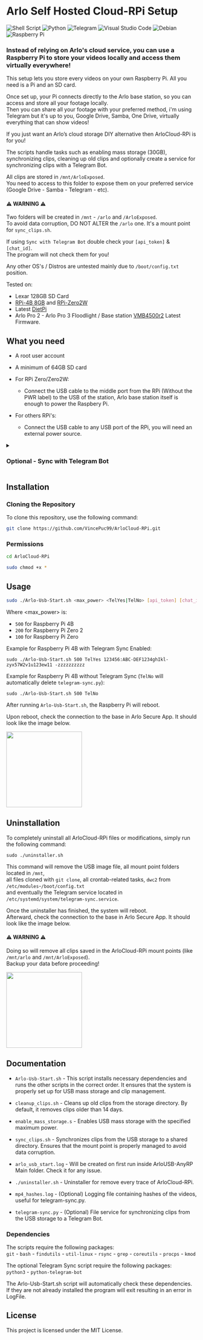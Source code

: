 # Arlo Self Hosted Cloud-RPi Setup

![Shell Script](https://img.shields.io/badge/shell_script-%23121011.svg?style=for-the-badge&logo=gnu-bash&logoColor=white)
![Python](https://img.shields.io/badge/python-3670A0?style=for-the-badge&logo=python&logoColor=ffdd54)
![Telegram](https://img.shields.io/badge/Telegram-2CA5E0?style=for-the-badge&logo=telegram&logoColor=white)
![Visual Studio Code](https://img.shields.io/badge/Visual%20Studio%20Code-0078d7.svg?style=for-the-badge&logo=visual-studio-code&logoColor=white)
![Debian](https://img.shields.io/badge/Debian-D70A53?style=for-the-badge&logo=debian&logoColor=white)
![Raspberry Pi](https://img.shields.io/badge/-RaspberryPi-C51A4A?style=for-the-badge&logo=Raspberry-Pi)

### Instead of relying on Arlo's cloud service, you can use a Raspberry Pi to store your videos locally and access them virtually everywhere!<br />

This setup lets you store every videos on your own Raspberry Pi. All you need is a Pi and an SD card. <br />

Once set up, your Pi connects directly to the Arlo base station, so you can access and store all your footage locally. <br />
Then you can share all your footage with your preferred method, i'm using Telegram but it's up to you, Google Drive, Samba, One Drive, virtually everything that can show videos! <br />

If you just want an Arlo’s cloud storage DIY alternative then ArloCloud-RPi is for you! <br />

The scripts handle tasks such as enabling mass storage (30GB), synchronizing clips, cleaning up old clips and optionally create a service for synchronizing clips with a Telegram Bot. <br />

All clips are stored in `/mnt/ArloExposed`.<br />
You need to access to this folder to expose them on your preferred service (Google Drive - Samba - Telegram - etc).

#### ⚠️ WARNING ⚠️
Two folders will be created in `/mnt` - `/arlo` and `/ArloExposed`.<br />To avoid data corruption, DO NOT ALTER the `/arlo` one. It's a mount point for `sync_clips.sh`.<br />

If using `Sync with Telegram Bot` double check your `[api_token]` & `[chat_id]`.<br />The program will not check them for you!<br />

Any other OS's / Distros are untested mainly due to `/boot/config.txt` position.

Tested on:
- Lexar 128GB SD Card
- [RPi-4B 8GB](https://www.raspberrypi.com/products/raspberry-pi-4-model-b/) and [RPi-Zero2W](https://www.raspberrypi.com/products/raspberry-pi-zero-2-w/)
- Latest [DietPi](https://dietpi.com/)
- Arlo Pro 2 - Arlo Pro 3 Floodlight / Base station [VMB4500r2](https://www.arlo.com/en_fi/support/faq/000062284/What-is-the-difference-between-each-Arlo-SmartHub-and-base-station) Latest Firmware.

## What you need

- A root user account

- A minimum of 64GB SD card

- For RPi Zero/Zero2W:
  - Connect the USB cable to the middle port from the RPi (Without the PWR label) to the USB of the station, Arlo base station itself is enough to power the Raspbery Pi.

- For others RPi's:
  - Connect the USB cable to any USB port of the RPi, you will need an external power source.
 

<details>
  <summary><h3>Optional - Sync with Telegram Bot</h3></summary>

For security reasons, I'm using it in polling mode. This may be inefficient, but it is strongly recommended to avoid opening any ports or exposing your public IP to the global internet. I will not develop a solution based on webhooks.

This Python script `telegram-sync.py` monitors `/mnt/ArloExposed/arlo/` in recursive mode for new video files, calculate their hashes (for logging purpose), and sends them to your Telegram bot. It uses the bot's API token and the chat ID to send the videos.

For using it just add `TelYes` during the first setup.

If you choose `TelNo`, the `telegram-sync.py` file will be automatically deleted.

**Prerequisites for Telegram Sync**

- [➡️](https://www.python.org/downloads/) `Python3`
- [➡️](https://python-telegram-bot.org/) `python-telegram-bot`
- [➡️](https://core.telegram.org/bots#how-do-i-create-a-bot) `A Telegram bot with the API token` (created via BotFather)
- [➡️](https://t.me/userinfobot) `The chat ID of the Telegram chat` where the videos will be sent.

</details>

## Installation

### Cloning the Repository
To clone this repository, use the following command:

```sh
git clone https://github.com/VincePuc99/ArloCloud-RPi.git
```

### Permissions

```sh
cd ArloCloud-RPi
```
```sh
sudo chmod +x *
```

## Usage

```sh
sudo ./Arlo-Usb-Start.sh <max_power> <TelYes|TelNo> [api_token] [chat_id]
```
Where <max_power> is:

- `500` for Raspberry Pi 4B
- `200` for Raspberry Pi Zero 2
- `100` for Raspberry Pi Zero

Example for Raspberry Pi 4B with Telegram Sync Enabled:
```
sudo ./Arlo-Usb-Start.sh 500 TelYes 123456:ABC-DEF1234ghIkl-zyx57W2v1u123ew11 -zzzzzzzzzz
```
Example for Raspberry Pi 4B without Telegram Sync (`TelNo` will automatically delete `telegram-sync.py`):
```
sudo ./Arlo-Usb-Start.sh 500 TelNo
```

After running `Arlo-Usb-Start.sh`, the Raspberry Pi will reboot.<br />

Upon reboot, check the connection to the base in Arlo Secure App. It should look like the image below.

<img height="200" src="https://github.com/user-attachments/assets/d2842741-3aa3-4ed1-bdf5-b9e80154231c" />

## Uninstallation

To completely uninstall all ArloCloud-RPi files or modifications, simply run the following command:

```
sudo ./uninstaller.sh
```
This command will remove the USB image file, all mount point folders located in `/mnt`, <br />
all files cloned with `git clone`, all crontab-related tasks, `dwc2` from `/etc/modules`-`/boot/config.txt`<br />
and eventually the Telegram service located in `/etc/systemd/system/telegram-sync.service`.<br />

Once the uninstaller has finished, the system will reboot.<br />
Afterward, check the connection to the base in Arlo Secure App. It should look like the image below.

#### ⚠️ WARNING ⚠️
Doing so will remove all clips saved in the ArloCloud-RPi mount points (like `/mnt/arlo` and `/mnt/ArloExposed`).<br />
Backup your data before proceeding!

<img height="200" src="https://github.com/user-attachments/assets/bd331990-24a9-488d-82bf-dba40d6eb6c5" />

## Documentation

- `Arlo-Usb-Start.sh` - This script installs necessary dependencies and runs the other scripts in the correct order. It ensures that the system is properly set up for USB mass storage and clip management.

- `cleanup_clips.sh` - Cleans up old clips from the storage directory. By default, it removes clips older than 14 days.

- `enable_mass_storage.s` - Enables USB mass storage with the specified maximum power.

- `sync_clips.sh` - Synchronizes clips from the USB storage to a shared directory. Ensures that the mount point is properly managed to avoid data corruption.

- `arlo_usb_start.log` - Will be created on first run inside ArloUSB-AnyRP Main folder. Check it for any issue.

- `./uninstaller.sh` - Uninstaller for remove every trace of ArloCloud-RPi.

- `mp4_hashes.log` - (Optional) Logging file containing hashes of the videos, useful for telegram-sync.py.

- `telegram-sync.py` - (Optional) File service for synchronizing clips from the USB storage to a Telegram Bot.

### Dependencies
The scripts require the following packages:<br />
`git` - `bash` - `findutils` - `util-linux` - `rsync` - `grep` - `coreutils` - `procps` - `kmod`

The optional Telegram Sync script require the following packages:<br />
`python3` - `python-telegram-bot`

The Arlo-Usb-Start.sh script will automatically check these dependencies.<br />If they are not already installed the program will exit resulting in an error in LogFile.

## License
This project is licensed under the MIT License.
